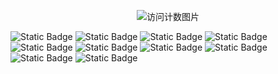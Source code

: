 <p align="center">
  <img src="https://count.getloli.com/get/@LittleState?theme=rule34" alt="访问计数图片"/>
</p>

![Static Badge](https://img.shields.io/badge/Arch_Linux-1793D1?style=flat-square&logo=archlinux&logoColor=fff)
![Static Badge](https://img.shields.io/badge/Alacritty-F46D01?style=flat-square&logo=alacritty&logoColor=fff)
![Static Badge](https://img.shields.io/badge/Vim-019733?style=flat-square&logo=vim&logoColor=fff)
![Static Badge](https://img.shields.io/badge/Docker-2496ED?style=flat-square&logo=docker&logoColor=fff)
![Static Badge](https://img.shields.io/badge/Raspberry_Pi-A22846?style=flat-square&logo=raspberrypi&logoColor=fff)
![Static Badge](https://img.shields.io/badge/OpenWrt-00B5E2?style=flat-square&logo=openwrt&logoColor=fff)
![Static Badge](https://img.shields.io/badge/OnePlus-F5010C?style=flat-square&logo=oneplus&logoColor=fff)
![Static Badge](https://img.shields.io/badge/Windows_10-0078D6?style=flat-square&logo=windows10&logoColor=fff)
![Static Badge](https://img.shields.io/badge/HTTPie-73DC8C?style=flat-square&logo=httpie&logoColor=fff)
![Static Badge](https://img.shields.io/badge/Intellij_Idea-000000?style=flat-square&logo=intellijidea&logoColor=fff)
